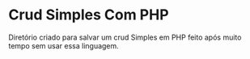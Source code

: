 # Crud Simples Com PHP

Diretório criado para salvar um crud Simples em PHP feito após muito tempo sem usar essa linguagem.